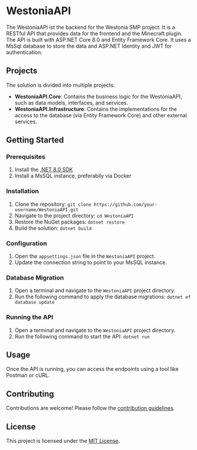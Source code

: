 # WestoniaAPI

The WestoniaAPI ist the backend for the Westonia SMP project.
It is a RESTful API that provides data for the frontend and the Minecraft plugin.
The API is built with ASP.NET Core 8.0 and Entity Framework Core. It uses a MsSql database to store the data and ASP.NET Identity and JWT for authentication.

## Projects

The solution is divided into multiple projects:
- **WestoniaAPI.Core**: Contains the business logic for the WestoniaAPI, such as data models, interfaces, and services.
- **WestoniaAPI.Infrastructure**: Contains the implementations for the access to the database (via Entity Framework Core) and other external services.

## Getting Started

### Prerequisites
1. Install the [.NET 8.0 SDK](https://dotnet.microsoft.com/download/dotnet/8.0)
2. Install a MsSQL instance, preferabily via Docker

### Installation
1. Clone the repository: `git clone https://github.com/your-username/WestoniaAPI.git`
2. Navigate to the project directory: `cd WestoniaAPI`
3. Restore the NuGet packages: `dotnet restore`
4. Build the solution: `dotnet build`

### Configuration
1. Open the `appsettings.json` file in the `WestoniaAPI` project.
2. Update the connection string to point to your MsSQL instance.

### Database Migration
1. Open a terminal and navigate to the `WestoniaAPI` project directory.
2. Run the following command to apply the database migrations: `dotnet ef database update`

### Running the API
1. Open a terminal and navigate to the `WestoniaAPI` project directory.
2. Run the following command to start the API: `dotnet run`

## Usage
Once the API is running, you can access the endpoints using a tool like Postman or cURL.

## Contributing
Contributions are welcome! Please follow the [contribution guidelines](CONTRIBUTING.md).

## License
This project is licensed under the [MIT License](LICENSE).